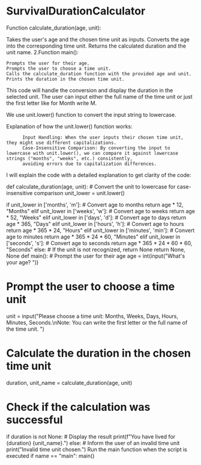 # SurvivalDurationCalculator
Function calculate_duration(age, unit):

 Takes the user's age and the chosen time unit as inputs.
 Converts the age into the corresponding time unit.
 Returns the calculated duration and the unit name.
2.Function main():

    Prompts the user for their age.
    Prompts the user to choose a time unit.
    Calls the calculate_duration function with the provided age and unit.
    Prints the duration in the chosen time unit.
This code will handle the conversion and display the duration in the selected unit. The user can input either the full name of the time unit or just the first letter like for Month write M.

We use unit.lower() function to convert the input string to lowercase.

Explanation of how the unit.lower() function works:

          Input Handling: When the user inputs their chosen time unit, they might use different capitalizations.
          Case-Insensitive Comparison: By converting the input to lowercase with unit.lower(), we can compare it against lowercase strings ("months", "weeks", etc.) consistently, 
          avoiding errors due to capitalization differences.
I will explain the code with a detailed explanation to get clarity of the code:

def calculate_duration(age, unit): # Convert the unit to lowercase for case-insensitive comparison unit_lower = unit.lower()

if unit_lower in ['months', 'm']:
    # Convert age to months
    return age * 12, "Months"
elif unit_lower in ['weeks', 'w']:
    # Convert age to weeks
    return age * 52, "Weeks"
elif unit_lower in ['days', 'd']:
    # Convert age to days
    return age * 365, "Days"
elif unit_lower in ['hours', 'h']:
    # Convert age to hours
    return age * 365 * 24, "Hours"
elif unit_lower in ['minutes', 'min']:
    # Convert age to minutes
    return age * 365 * 24 * 60, "Minutes"
elif unit_lower in ['seconds', 's']:
    # Convert age to seconds
    return age * 365 * 24 * 60 * 60, "Seconds"
else:
    # If the unit is not recognized, return None
    return None, None
def main(): # Prompt the user for their age age = int(input("What's your age? "))

# Prompt the user to choose a time unit
unit = input("Please choose a time unit: Months, Weeks, Days, Hours, Minutes, Seconds.\nNote: You can write the first letter or the full name of the time unit. ")

# Calculate the duration in the chosen time unit
duration, unit_name = calculate_duration(age, unit)

# Check if the calculation was successful
if duration is not None:
    # Display the result
    print(f"You have lived for {duration} {unit_name}.")
else:
    # Inform the user of an invalid time unit
    print("Invalid time unit chosen.")
Run the main function when the script is executed
if name == "main": main()
